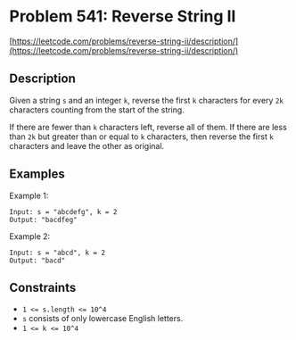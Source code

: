# Problem 541: Reverse String II

[https://leetcode.com/problems/reverse-string-ii/description/](https://leetcode.com/problems/reverse-string-ii/description/)

## Description

Given a string `s` and an integer `k`, reverse the first `k` characters for every `2k` characters counting from the start of the string.

If there are fewer than `k` characters left, reverse all of them. If there are less than `2k` but greater than or equal to `k` characters, then reverse the first `k` characters and leave the other as original.

## Examples

Example 1:
```
Input: s = "abcdefg", k = 2
Output: "bacdfeg"
```

Example 2:
```
Input: s = "abcd", k = 2
Output: "bacd"
```

## Constraints

- `1 <= s.length <= 10^4`
- `s` consists of only lowercase English letters.
- `1 <= k <= 10^4`